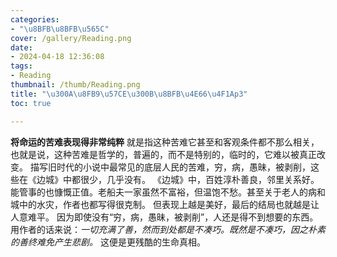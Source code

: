 ```yaml
---
categories:
- "\u8BFB\u8BFB\u565C"
cover: /gallery/Reading.png
date:
- 2024-04-18 12:36:08
tags:
- Reading
thumbnail: /thumb/Reading.png
title: "\u300A\u8FB9\u57CE\u300B\u8BFB\u4E66\u4F1Ap3"
toc: true

---
```

**将命运的苦难表现得非常纯粹**
就是指这种苦难它甚至和客观条件都不那么相关，也就是说，这种苦难是哲学的，普遍的，而不是特别的，临时的，它难以被真正改变。
描写旧时代的小说中最常见的底层人民的苦难，穷，病，愚昧，被剥削，这些在《边城》中都很少，几乎没有。
《边城》中，百姓淳朴善良，邻里关系好。能管事的也慷慨正值。老船夫一家虽然不富裕，但温饱不愁。甚至关于老人的病和城中的水灾，作者也都写得很克制。
但表现上越是美好，最后的结局也就越是让人意难平。
因为即使没有“穷，病，愚昧，被剥削”，人还是得不到想要的东西。
用作者的话来说：*一切充满了善，然而到处都是不凑巧。既然是不凑巧，因之朴素的善终难免产生悲剧。*
这便是更残酷的生命真相。
